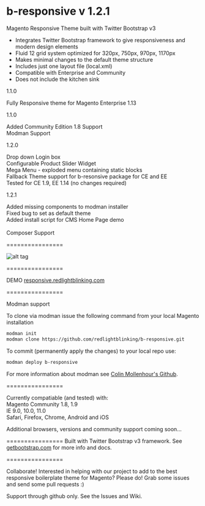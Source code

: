 b-responsive v 1.2.1
================

Magento Responsive Theme built with Twitter Bootstrap v3

<ul>
<li>Integrates Twitter Bootstrap framework to give responsiveness and modern design elements</li>
<li>Fluid 12 grid system optimized for 320px, 750px, 970px, 1170px</li>
<li>Makes minimal changes to the default theme structure</li>
<li>Includes just one layout file (local.xml)</li>
<li>Compatible with Enterprise and Community</li>
<li>Does not include the kitchen sink</li>
</ul>
<p>1.1.0<p/>
Fully Responsive theme for Magento Enterprise 1.13
<p>1.1.0</p>
Added Community Edition 1.8 Support<br/>
Modman Support
<p>1.2.0</p>
Drop down Login box<br/>
Configurable Product Slider Widget<br/>
Mega Menu - exploded menu containing static blocks<br/>
Fallback Theme support for b-resonsive package for CE and EE<br/>
Tested for CE 1.9, EE 1.14 (no changes required)
<p>1.2.1</p>
Added missing components to modman installer<br/>
Fixed bug to set as default theme<br/>
Added install script for CMS Home Page demo<br/>
<br/>
Composer Support

================

![alt tag](http://www.redlightblinking.com/wp-content/uploads/2014/10/b-responsive-showcase.png)

================

DEMO
<a href="http://responsive.redlightblinking.com/" target="_blank">responsive.redlightblinking.com</a>

================

Modman support

To clone via modman issue the following command from your local Magento installation

```bash
modman init
modman clone https://github.com/redlightblinking/b-responsive.git
```

To commit (permanently apply the changes) to your local repo use:

```bash
modman deploy b-responsive
```

For more information about modman see [Colin Mollenhour's Github](https://github.com/colinmollenhour/modman).

================


Currently compatiable (and tested) with:<br/>
Magento Community 1.8, 1.9<br/>
IE 9.0, 10.0, 11.0<br/>
Safari, Firefox, Chrome, Android and iOS<br/>

Additional browsers, versions and community support coming soon...

================
Built with Twitter Bootstrap v3 framework. See <a href="http://getbootstrap.com" target="_blank">getbootstrap.com</a> for more info and docs.

================

Collaborate! Interested in helping with our project to add to the best responsive boilerplate theme for Magento?
Please do! Grab some issues and send some pull requests :)

Support through github only. See the Issues and Wiki.
